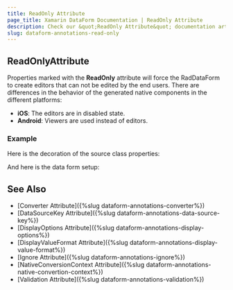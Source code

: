 ```yaml
---
title: ReadOnly Attribute
page_title: Xamarin DataForm Documentation | ReadOnly Attribute
description: Check our &quot;ReadOnly Attribute&quot; documentation article for Telerik DataForm for Xamarin control.
slug: dataform-annotations-read-only
---
```


## ReadOnlyAttribute

Properties marked with the **ReadOnly** attribute will force the RadDataForm to create editors that can not be edited by the end users. There are differences in the behavior of the generated native components in the different platforms:

- **iOS**: The editors are in disabled state.
- **Android**: Viewers are used instead of editors. 

### Example

Here is the decoration of the source class properties:

<snippet id='dataform-dataannotations-readonly-source'/>
 
And here is the data form setup:

<snippet id='dataform-dataannotations-readonly-form'/>

## See Also

- [Converter Attribute]({%slug dataform-annotations-converter%})
- [DataSourceKey Attribute]({%slug dataform-annotations-data-source-key%})
- [DisplayOptions Attribute]({%slug dataform-annotations-display-options%})
- [DisplayValueFormat Attribute]({%slug dataform-annotations-display-value-format%})
- [Ignore Attribute]({%slug dataform-annotations-ignore%})
- [NativeConversionContext Attribute]({%slug dataform-annotations-native-convertion-context%})
- [Validation Attribute]({%slug dataform-annotations-validation%})
